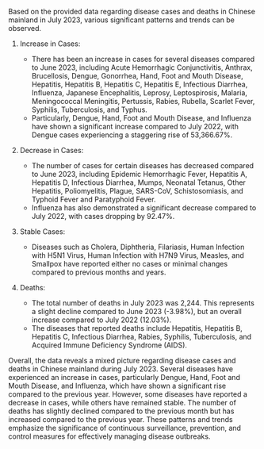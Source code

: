 Based on the provided data regarding disease cases and deaths in Chinese mainland in July 2023, various significant patterns and trends can be observed.

1. Increase in Cases:

   - There has been an increase in cases for several diseases compared to June 2023, including Acute Hemorrhagic Conjunctivitis, Anthrax, Brucellosis, Dengue, Gonorrhea, Hand, Foot and Mouth Disease, Hepatitis, Hepatitis B, Hepatitis C, Hepatitis E, Infectious Diarrhea, Influenza, Japanese Encephalitis, Leprosy, Leptospirosis, Malaria, Meningococcal Meningitis, Pertussis, Rabies, Rubella, Scarlet Fever, Syphilis, Tuberculosis, and Typhus.
   - Particularly, Dengue, Hand, Foot and Mouth Disease, and Influenza have shown a significant increase compared to July 2022, with Dengue cases experiencing a staggering rise of 53,366.67%.

2. Decrease in Cases:

   - The number of cases for certain diseases has decreased compared to June 2023, including Epidemic Hemorrhagic Fever, Hepatitis A, Hepatitis D, Infectious Diarrhea, Mumps, Neonatal Tetanus, Other Hepatitis, Poliomyelitis, Plague, SARS-CoV, Schistosomiasis, and Typhoid Fever and Paratyphoid Fever.
   - Influenza has also demonstrated a significant decrease compared to July 2022, with cases dropping by 92.47%.

3. Stable Cases:

   - Diseases such as Cholera, Diphtheria, Filariasis, Human Infection with H5N1 Virus, Human Infection with H7N9 Virus, Measles, and Smallpox have reported either no cases or minimal changes compared to previous months and years.

4. Deaths:
   - The total number of deaths in July 2023 was 2,244. This represents a slight decline compared to June 2023 (-3.98%), but an overall increase compared to July 2022 (12.03%).
   - The diseases that reported deaths include Hepatitis, Hepatitis B, Hepatitis C, Infectious Diarrhea, Rabies, Syphilis, Tuberculosis, and Acquired Immune Deficiency Syndrome (AIDS).

Overall, the data reveals a mixed picture regarding disease cases and deaths in Chinese mainland during July 2023. Several diseases have experienced an increase in cases, particularly Dengue, Hand, Foot and Mouth Disease, and Influenza, which have shown a significant rise compared to the previous year. However, some diseases have reported a decrease in cases, while others have remained stable. The number of deaths has slightly declined compared to the previous month but has increased compared to the previous year. These patterns and trends emphasize the significance of continuous surveillance, prevention, and control measures for effectively managing disease outbreaks.
